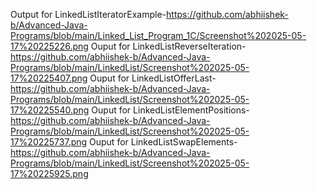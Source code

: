 Output for LinkedListIteratorExample-https://github.com/abhiishek-b/Advanced-Java-Programs/blob/main/Linked_List_Program_1C/Screenshot%202025-05-17%20225226.png
Ouput for LinkedListReverseIteration-https://github.com/abhiishek-b/Advanced-Java-Programs/blob/main/LinkedList/Screenshot%202025-05-17%20225407.png
Ouput for LinkedListOfferLast-https://github.com/abhiishek-b/Advanced-Java-Programs/blob/main/LinkedList/Screenshot%202025-05-17%20225540.png
Ouput for LinkedListElementPositions-https://github.com/abhiishek-b/Advanced-Java-Programs/blob/main/LinkedList/Screenshot%202025-05-17%20225737.png
Ouput for LinkedListSwapElements-https://github.com/abhiishek-b/Advanced-Java-Programs/blob/main/LinkedList/Screenshot%202025-05-17%20225925.png
